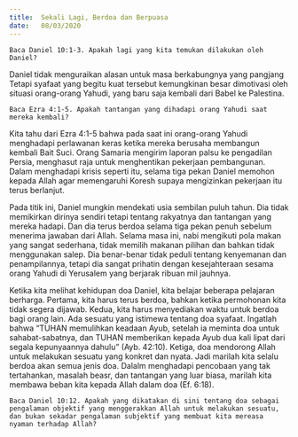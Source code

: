 ```yaml
---
title:  Sekali Lagi, Berdoa dan Berpuasa
date:   08/03/2020
---
```


`Baca Daniel 10:1-3. Apakah lagi yang kita temukan dilakukan oleh Daniel?`

Daniel tidak menguraikan alasan untuk masa berkabungnya yang pangjang Tetapi syafaat yang begitu kuat tersebut kemungkinan besar dimotivasi oleh situasi orang-orang Yahudi, yang baru saja kembali dari Babel ke Palestina.

`Baca Ezra 4:1-5. Apakah tantangan yang dihadapi orang Yahudi saat mereka kembali?`

Kita tahu dari Ezra 4:1-5 bahwa pada saat ini orang-orang Yahudi menghadapi perlawanan keras ketika mereka berusaha membangun kembali Bait Suci. Orang Samaria mengirim laporan palsu ke pengadilan Persia, menghasut raja untuk menghentikan pekerjaan pembangunan. Dalam menghadapi krisis seperti itu, selama tiga pekan Daniel memohon kepada Allah agar memengaruhi Koresh supaya mengizinkan pekerjaan itu terus berlanjut.

Pada titik ini, Daniel mungkin mendekati usia sembilan puluh tahun. Dia tidak memikirkan dirinya sendiri tetapi tentang rakyatnya dan tantangan yang mereka hadapi. Dan dia terus berdoa selama tiga pekan penuh sebelum menerima jawaban dari Allah. Selama masa ini, nabi mengikuti pola makan yang sangat sederhana, tidak memilih makanan pilihan dan bahkan tidak menggunakan salep. Dia benar-benar tidak peduli tentang kenyemanan dan penampilannya, tetapi dia sangat prihatin dengan kesejahteraan sesama orang Yahudi di Yerusalem yang berjarak ribuan mil jauhnya.

Ketika kita melihat kehidupan doa Daniel, kita belajar beberapa pelajaran berharga. Pertama, kita harus terus berdoa, bahkan ketika permohonan kita tidak segera dijawab. Kedua, kita harus menyediakan waktu untuk berdoa bagi orang lain. Ada sesuatu yang istimewa tentang doa syafaat. Ingatlah bahwa “TUHAN memulihkan keadaan Ayub, setelah ia meminta doa untuk sahabat-sabatnya, dan TUHAN memberikan kepada Ayub dua kali lipat dari segala kepunyaannya dahulu” (Ayb. 42:10). Ketiga, doa mendorong Allah untuk melakukan sesuatu yang konkret dan nyata. Jadi marilah kita selalu berdoa akan semua jenis doa. Dalalm menghadapi pencobaan yang tak tertahankan, masalah beasr, dan tantangan yang luar biasa, marilah kita membawa beban kita kepada Allah dalam doa (Ef. 6:18).

`Baca Daniel 10:12. Apakah yang dikatakan di sini tentang doa sebagai pengalaman objektif yang menggerakkan Allah untuk melakukan sesuatu, dan bukan sekadar pengalaman subjektif yang membuat kita mereasa nyaman terhadap Allah?`